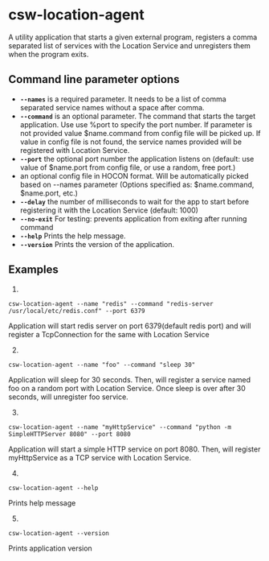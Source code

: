 # csw-location-agent

A utility application that starts a given external program, registers a comma separated list of services with the Location Service and unregisters them when the program exits.

## Command line parameter options

* **`--names`** is a required parameter. It needs to be a list of comma separated service names without a space after comma.
* **`--command`** is an optional parameter. The command that starts the target application. Use use %port to specify the port number. If parameter is not provided value $name.command from config file will be picked up. If value in config file is not found, the service names provided will be registered with Location Service.
* **`--port`** the optional port number the application listens on (default: use value of $name.port from config file, or use a random, free port.)
* **<app-config>** an optional config file in HOCON format. Will be automatically picked based on --names parameter (Options specified as: $name.command, $name.port, etc.)
* **`--delay`** the number of milliseconds to wait for the app to start before registering it with the Location Service (default: 1000)
* **`--no-exit`** For testing: prevents application from exiting after running command
* **`--help`** Prints the help message.
* **`--version`** Prints the version of the application.

## Examples

1. 
```
csw-location-agent --name "redis" --command "redis-server /usr/local/etc/redis.conf" --port 6379
```  
Application will start redis server on port 6379(default redis port) and will register a TcpConnection for the same with Location Service 

2. 
```
csw-location-agent --name "foo" --command "sleep 30"
```
Application will sleep for 30 seconds. Then, will register a service named foo on a random port with Location Service. Once sleep is over after 30 seconds, will unregister foo service.

3. 
```
csw-location-agent --name "myHttpService" --command "python -m SimpleHTTPServer 8080" --port 8080
```  
Application will start a simple HTTP service on port 8080. Then, will register myHttpService as a TCP service with Location Service.

4. 
```
csw-location-agent --help
```  
Prints help message

5. 
```
csw-location-agent --version
```  
Prints application version